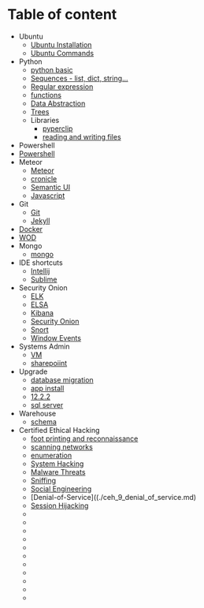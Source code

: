 # Table of content
 * Ubuntu
   * [Ubuntu Installation](./ubuntu_install.md)
   * [Ubuntu Commands](./ubuntu_cmd.md)
 * Python
   * [python basic](./py_basics.md)
   * [Sequences - list, dict, string...](./py_sequences.md)
   * [Regular expression](./py_regular_exp.md)
   * [functions](./py_functions.md)
   * [Data Abstraction](./py_data_abstraction.md)
   * [Trees](./py_trees.md)
   * Libraries
     * [pyperclip](./py_lib_pyperclip.md)
     * [reading and writing files](./py_io.md)
 * Powershell
  * [Powershell](./powershell.md)
 * Meteor
   * [Meteor](./web_meteor.md)
   * [cronicle](https://github.com/ayushmaskey/equipment_log)
   * [Semantic UI](./web_semantic-ui.md)
   * [Javascript](./javascript.md)
 * Git
   * [Git](./git.md)
   * [Jekyll](./jekyll_site.md)
 * [Docker](./docker.md)
 * [WOD](./wodsetup.md)
 * Mongo
   * [mongo](./db_mongo.md)
 * IDE shortcuts
   * [Intellij](./ide_intellij_shortcut.md)
   * [Sublime](./ide_sublime_shortcut.md)
 * Security Onion
   * [ELK](./so_elk.md)
   * [ELSA](./so_elsa.md)
   * [Kibana](./so_kibana_search.md)
   * [Security Onion](./so_security_onion.md)
   * [Snort](./so_snort.md)
   * [Window Events](./so_windows_events.md)
 * Systems Admin
   * [VM](./sysadmin_vm.md)
   * [sharepoiint](./sysadmin_sharepoint.md)
 * Upgrade
   * [database migration](./upgrade_database_migration.md)
   * [app install](./upgrade_app_installation.md)
   * [12.2.2](./upgrade_cps_12_2_2.md)
   * [sql server](./db_sql_server.md)
 * Warehouse
   * [schema](./warehouse_schema.md)
 * Certified Ethical Hacking
   * [foot printing and reconnaissance](./ceh_2_foorprinting.md) 
   * [scanning networks](./ceh_3_network_scanning.md)
   * [enumeration](./ceh_4_enumeration.md)
   * [System Hacking](./ceh_5_system_hacking.md)
   * [Malware Threats](./ceh_6_malware_threat.md)
   * [Sniffing](./ceh_7_sniffing.md)
   * [Social Engineering](./ceh_8_social_engineering.md)
   * [Denial-of-Service]((./ceh_9_denial_of_service.md)
   * [Session Hijacking](./ceh_10_session_hijacking.md)
   * 
   * 
   * 
   * 
   * 
   * 
   * 
   * 
   * 
   * 
   * 

